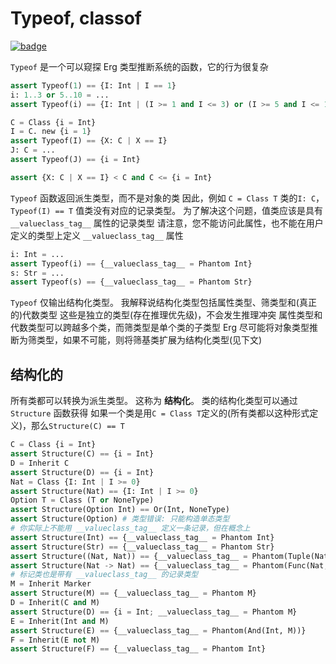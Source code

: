 # Typeof, classof

[![badge](https://img.shields.io/endpoint.svg?url=https%3A%2F%2Fgezf7g7pd5.execute-api.ap-northeast-1.amazonaws.com%2Fdefault%2Fsource_up_to_date%3Fowner%3Derg-lang%26repos%3Derg%26ref%3Dmain%26path%3Ddoc/EN/syntax/type/advanced/typeof.md%26commit_hash%3D06f8edc9e2c0cee34f6396fd7c64ec834ffb5352)](https://gezf7g7pd5.execute-api.ap-northeast-1.amazonaws.com/default/source_up_to_date?owner=erg-lang&repos=erg&ref=main&path=doc/EN/syntax/type/advanced/typeof.md&commit_hash=06f8edc9e2c0cee34f6396fd7c64ec834ffb5352)

`Typeof` 是一个可以窥探 Erg 类型推断系统的函数，它的行为很复杂

```python
assert Typeof(1) == {I: Int | I == 1}
i: 1..3 or 5..10 = ...
assert Typeof(i) == {I: Int | (I >= 1 and I <= 3) or (I >= 5 and I <= 10)}

C = Class {i = Int}
I = C. new {i = 1}
assert Typeof(I) == {X: C | X == I}
J: C = ...
assert Typeof(J) == {i = Int}

assert {X: C | X == I} < C and C <= {i = Int}
```

`Typeof` 函数返回派生类型，而不是对象的类
因此，例如 `C = Class T` 类的`I: C`，`Typeof(I) == T`
值类没有对应的记录类型。 为了解决这个问题，值类应该是具有 `__valueclass_tag__` 属性的记录类型
请注意，您不能访问此属性，也不能在用户定义的类型上定义 `__valueclass_tag__` 属性

```python
i: Int = ...
assert Typeof(i) == {__valueclass_tag__ = Phantom Int}
s: Str = ...
assert Typeof(s) == {__valueclass_tag__ = Phantom Str}
```

`Typeof` 仅输出结构化类型。 我解释说结构化类型包括属性类型、筛类型和(真正的)代数类型
这些是独立的类型(存在推理优先级)，不会发生推理冲突
属性类型和代数类型可以跨越多个类，而筛类型是单个类的子类型
Erg 尽可能将对象类型推断为筛类型，如果不可能，则将筛基类扩展为结构化类型(见下文)

## 结构化的

所有类都可以转换为派生类型。 这称为 __结构化__。 类的结构化类型可以通过 `Structure` 函数获得
如果一个类是用`C = Class T`定义的(所有类都以这种形式定义)，那么`Structure(C) == T`

```python
C = Class {i = Int}
assert Structure(C) == {i = Int}
D = Inherit C
assert Structure(D) == {i = Int}
Nat = Class {I: Int | I >= 0}
assert Structure(Nat) == {I: Int | I >= 0}
Option T = Class (T or NoneType)
assert Structure(Option Int) == Or(Int, NoneType)
assert Structure(Option) # 类型错误: 只能构造单态类型
# 你实际上不能用 __valueclass_tag__ 定义一条记录，但在概念上
assert Structure(Int) == {__valueclass_tag__ = Phantom Int}
assert Structure(Str) == {__valueclass_tag__ = Phantom Str}
assert Structure((Nat, Nat)) == {__valueclass_tag__ = Phantom(Tuple(Nat, Nat))}
assert Structure(Nat -> Nat) == {__valueclass_tag__ = Phantom(Func(Nat, Nat))}
# 标记类也是带有 __valueclass_tag__ 的记录类型
M = Inherit Marker
assert Structure(M) == {__valueclass_tag__ = Phantom M}
D = Inherit(C and M)
assert Structure(D) == {i = Int; __valueclass_tag__ = Phantom M}
E = Inherit(Int and M)
assert Structure(E) == {__valueclass_tag__ = Phantom(And(Int, M))}
F = Inherit(E not M)
assert Structure(F) == {__valueclass_tag__ = Phantom Int}
```